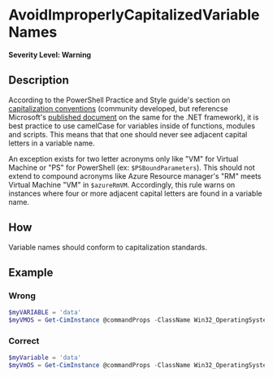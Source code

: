 # AvoidImproperlyCapitalizedVariableNames

**Severity Level: Warning**

## Description

According to the PowerShell Practice and Style guide's section on [capitalization conventions](https://github.com/PoshCode/PowerShellPracticeAndStyle/blob/master/Style%20Guide/Code%20Layout%20and%20Formatting.md#capitalization-conventions) (community developed, but referencse Microsoft's [published document](https://msdn.microsoft.com/en-us/library/ms229043?f=255&MSPPError=-2147217396) on the same for the .NET framework), it is best practice to use camelCase for variables inside of functions, modules and scripts. This means that that one should never see adjacent capital letters in a variable name.

An exception exists for two letter acronyms only like "VM" for Virtual Machine or "PS" for PowerShell (ex: `$PSBoundParameters`). This should not extend to compound acronyms like Azure Resource manager's "RM" meets Virtual Machine "VM" in `$azureRmVM`. Accordingly, this rule warns on instances where four or more adjacent capital letters are found in a variable name.

## How

Variable names should conform to capitalization standards.

## Example

### Wrong

``` PowerShell
$myVARIABLE = 'data'
$myVMOS = Get-CimInstance @commandProps -ClassName Win32_OperatingSystem | Select-Object -ExpandProperty Caption
```

### Correct

``` PowerShell
$myVariable = 'data'
$myVmOS = Get-CimInstance @commandProps -ClassName Win32_OperatingSystem | Select-Object -ExpandProperty Caption
```